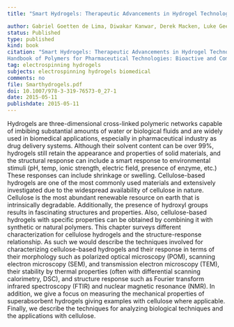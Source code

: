 ```yaml
---
title: "Smart Hydrogels: Therapeutic Advancements in Hydrogel Technology for Smart Drug Delivery Applications"

author: Gabriel Goetten de Lima, Diwakar Kanwar, Derek Macken, Luke Geever, Declan M Devine, Michael J D Nugent
status: Published
type: published
kind: book
citation: "Smart Hydrogels: Therapeutic Advancements in Hydrogel Technology for Smart Drug Delivery Applications. In:  Vijay Kumar Thakur  Manju Kumari Thakur. ed. <em>
Handbook of Polymers for Pharmaceutical Technologies: Bioactive and Compatible Synthetic/Hybrid Polymers, Volume 4.</em> 1ed.Singapore: SPRINGER, 2015, 1:1-19."
tag: electrospinning hydrogels
subjects: electrospinning hydrogels biomedical
comments: no
file: Smarthydrogels.pdf
doi: 10.1007/978-3-319-76573-0_27-1
date: 2015-05-11
publishdate: 2015-05-11
---
```


<p> Hydrogels are three-dimensional cross-linked polymeric networks capable of imbibing substantial amounts of water or biological fluids and are widely used in biomedical applications, especially in pharmaceutical industry as drug delivery systems. Although their solvent content can be over 99%, hydrogels still retain the appearance and properties of solid materials, and the structural response can include a smart response to environmental stimuli (pH, temp, ionic strength, electric field, presence of enzyme, etc.) These responses can include shrinkage or swelling. Cellulose-based hydrogels are one of the most commonly used materials and extensively investigated due to the widespread availability of cellulose in nature. Cellulose is the most abundant renewable resource on earth that is intrinsically degradable. Additionally, the presence of hydroxyl groups results in fascinating structures and properties. Also, cellulose-based hydrogels with specific properties can be obtained by combining it with synthetic or natural polymers. This chapter surveys different characterization for cellulose hydrogels and the structure-response relationship. As such we would describe the techniques involved for characterizing cellulose-based hydrogels and their response in terms of their morphology such as polarized optical microscopy (POM), scanning electron microscopy (SEM), and transmission electron microscopy (TEM), their stability by thermal properties (often with differential scanning calorimetry, DSC), and structure response such as Fourier transform infrared spectroscopy (FTIR) and nuclear magnetic resonance (NMR). In addition, we give a focus on measuring the mechanical properties of superabsorbent hydrogels giving examples with cellulose where applicable. Finally, we describe the techniques for analyzing biological techniques and the applications with cellulose.</p>
